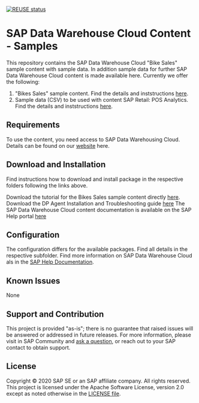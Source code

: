 [![REUSE status](https://api.reuse.software/badge/github.com/SAP-samples/data-warehouse-cloud-content)](https://api.reuse.software/info/github.com/SAP-samples/data-warehouse-cloud-content)

# SAP Data Warehouse Cloud Content - Samples
This repository contains the SAP Data Warehouse Cloud "Bike Sales" sample content with sample data. In addition sample data for further SAP Data Warehouse Cloud content is made available here.
Currently we offer the following:
1. "Bikes Sales" sample content. Find the details and inststructions [here](Sample_Bikes_Sales_content/README.md).
2. Sample data (CSV) to be used with content SAP Retail: POS Analytics. Find the details and inststructions [here](SAP_Retail_POS_Analytics/README.md).

## Requirements
To use the content, you need access to SAP Data Warehousing Cloud. Details can be found on our [website](https://www.sapdatawarehouse.cloud) here.

## Download and Installation
Find instructions how to download and install package in the respective folders following the links above.

Download the tutorial for the Bikes Sales sample content directly [here](https://github.com/SAP-samples/data-warehouse-cloud-content/blob/master/SAP%20Data%20Warehouse%20Cloud%20Content%20-%20Tutorial.pdf).  
Download the DP Agent Installation and Troubleshooting guide [here](https://github.com/SAP-samples/data-warehouse-cloud-content/blob/master/SAP%20Data%20Warehouse%20Cloud%20-%20DP%20Agent%20Installation%20V2.pdf)
The SAP Data Warehouse Cloud content documentation is available on the SAP Help portal [here](https://help.sap.com/doc/4b618244ad5f4fbb8423d08996f8b891/cloud/en-US/SAP_Data_Warehouse_Cloud_Content.pdf)

## Configuration
The configuration differs for the available packages. Find all details in the respective subfolder. Find more information on SAP Data Warehouse Cloud als in the [SAP Help Documentation](https://help.sap.com/viewer/product/SAP_DATA_WAREHOUSE_CLOUD/).

## Known Issues
None

## Support and Contribution
This project is provided "as-is"; there is no guarantee that raised issues will be answered or addressed in future releases.
For more information, please visit in SAP Community and [ask a question](https://answers.sap.com/questions/ask.html), or reach out to your SAP contact to obtain support.

## License
Copyright © 2020 SAP SE or an SAP affiliate company. All rights reserved. This project is licensed under the Apache Software License, version 2.0 except as noted otherwise in the [LICENSE file](/LICENSES/Apache-2.0.txt).

